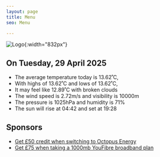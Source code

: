 ```yaml
---
layout: page
title: Menu
seo: Menu

---
```


![Logo](/images/logo.jpg){:width="832px"}

<!-- weather_marker starts -->
## On Tuesday, 29 April 2025

- The average temperature today is 13.62˚C,
- With highs of 13.62˚C and lows of 13.62˚C,
- It may feel like 12.89˚C with broken clouds
- The wind speed is 2.72m/s and visibility is 10000m
- The pressure is 1025hPa and humidity is 71%
- The sun will rise at 04:42 and set at 19:28

<!-- weather_marker ends -->

## Sponsors

- [Get £50 credit when switching to Octopus Energy](https://bit.ly/3oD1nnS)
- [Get £75 when taking a 1000mb YouFibre broadband plan](https://aklam.io/91zWhU?)
